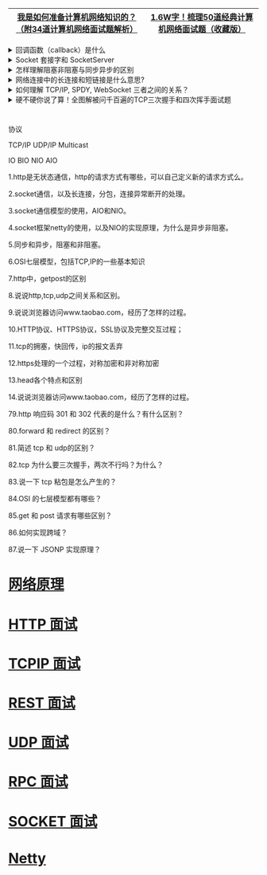 
[我是如何准备计算机网络知识的？（附34道计算机网络面试题解析）](https://www.jianshu.com/p/aff28869902c)|[1.6W字！梳理50道经典计算机网络面试题（收藏版）](http://www.5ityx.com/cate103/92560.html)|
---|---|

<details>
<summary> 回调函数（callback）是什么</summary>

* [事件处理 回调函数（callback）是什么](https://www.zhihu.com/question/19801131)

</details> 

<details>
<summary> Socket 套接字和 SocketServer</summary>

* [手动搭建I/O网络通信框架1：Socket和ServerSocket入门实战，实现单聊](https://www.cnblogs.com/lbhym/p/12673470.html)

</details> 

<details>
<summary> 怎样理解阻塞非阻塞与同步异步的区别</summary>

* [怎样理解阻塞非阻塞与同步异步的区别](https://www.zhihu.com/question/19732473)

</details> 

<details>
<summary> 网络连接中的长连接和短链接是什么意思? </summary>

* [网络连接中的长连接和短链接是什么意思?](https://www.zhihu.com/question/22677800)

</details> 


<details>
<summary> 如何理解 TCP/IP, SPDY, WebSocket 三者之间的关系？ </summary>

* [如何理解 TCP/IP, SPDY, WebSocket 三者之间的关系？](https://www.zhihu.com/question/20097129)

</details> 

<details>
<summary> 硬不硬你说了算！全图解被问千百遍的TCP三次握手和四次挥手面试题 </summary>

* [硬不硬你说了算！全图解被问千百遍的TCP三次握手和四次挥手面试题](https://mp.weixin.qq.com/s/lFnyBaaP3f0eNcKGW5RtCg)

</details> 


# 



协议

TCP/IP
UDP/IP
Multicast

IO
BIO
NIO
AIO


1.http是无状态通信，http的请求方式有哪些，可以自己定义新的请求方式么。

2.socket通信，以及长连接，分包，连接异常断开的处理。

3.socket通信模型的使用，AIO和NIO。

4.socket框架netty的使用，以及NIO的实现原理，为什么是异步非阻塞。

5.同步和异步，阻塞和非阻塞。

6.OSI七层模型，包括TCP,IP的一些基本知识

7.http中，getpost的区别

8.说说http,tcp,udp之间关系和区别。

9.说说浏览器访问www.taobao.com，经历了怎样的过程。

10.HTTP协议、HTTPS协议，SSL协议及完整交互过程；

11.tcp的拥塞，快回传，ip的报文丢弃

12.https处理的一个过程，对称加密和非对称加密

13.head各个特点和区别

14.说说浏览器访问www.taobao.com，经历了怎样的过程。

79.http 响应码 301 和 302 代表的是什么？有什么区别？

80.forward 和 redirect 的区别？

81.简述 tcp 和 udp的区别？

82.tcp 为什么要三次握手，两次不行吗？为什么？

83.说一下 tcp 粘包是怎么产生的？

84.OSI 的七层模型都有哪些？

85.get 和 post 请求有哪些区别？

86.如何实现跨域？

87.说一下 JSONP 实现原理？

# [网络原理](https://www.cnblogs.com/cac2020/p/11821299.html)
# [HTTP 面试](https://github.com/stevenli91748/Network/blob/master/HTTP/Interview.md)
# [TCPIP 面试](https://github.com/stevenli91748/Network/blob/master/TCPIP/Interview.md)
# [REST 面试](https://github.com/stevenli91748/Network/blob/master/REST/Interview.md)
# [UDP 面试](https://github.com/stevenli91748/Network/blob/master/UDP/Interview.md)
# [RPC 面试](https://github.com/stevenli91748/Network/blob/master/RPC/Interview.md)
# [SOCKET 面试](https://github.com/stevenli91748/Network/blob/master/Socket/Interview.md)
# [Netty]()
